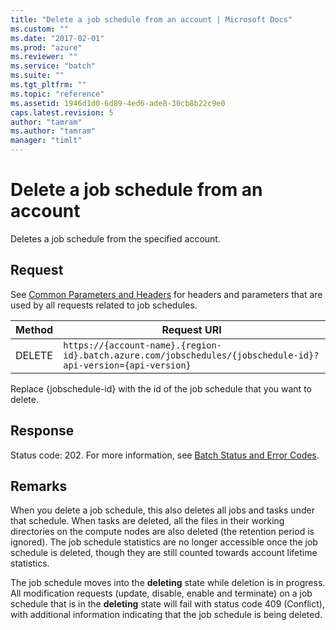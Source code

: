 ```yaml
---
title: "Delete a job schedule from an account | Microsoft Docs"
ms.custom: ""
ms.date: "2017-02-01"
ms.prod: "azure"
ms.reviewer: ""
ms.service: "batch"
ms.suite: ""
ms.tgt_pltfrm: ""
ms.topic: "reference"
ms.assetid: 1946d1d0-6d89-4ed6-ade8-30cb8b22c9e0
caps.latest.revision: 5
author: "tamram"
ms.author: "tamram"
manager: "timlt"
---
```

# Delete a job schedule from an account
  Deletes a job schedule from the specified account.  
  
## Request  
 See [Common Parameters and Headers](../batchservice/common-parameters-and-headers.md) for headers and parameters that are used by all requests related to job schedules.  
  
|Method|Request URI|  
|------------|-----------------|  
|DELETE|`https://{account-name}.{region-id}.batch.azure.com/jobschedules/{jobschedule-id}?api-version={api-version}`|  
  
 Replace {jobschedule-id} with the id of the job schedule that you want to delete.  
  
## Response  
 Status code: 202. For more information, see [Batch Status and Error Codes](../batchservice/batch-status-and-error-codes.md).  
  
## Remarks  
 When you delete a job schedule, this also deletes all jobs and tasks under that schedule.  When tasks are deleted, all the files in their working directories on the compute nodes are also deleted (the retention period is ignored). The job schedule statistics are no longer accessible once the job schedule is deleted, though they are still counted towards account lifetime statistics.  
  
 The job schedule moves into the **deleting** state while deletion is in progress.  All modification requests (update, disable, enable and terminate) on a job schedule that is in the **deleting** state will fail with status code 409 (Conflict), with additional information indicating that the job schedule is being deleted.  
  
  